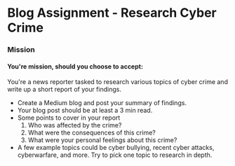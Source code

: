 # Blog Assignment - Research Cyber Crime

### Mission<br> 
#### You're mission, should you choose to accept:

You're a news reporter tasked to research various topics of cyber crime and write up a short report of your findings.
- Create a Medium blog and post your summary of findings. 
- Your blog post should be at least a 3 min read.
- Some points to cover in your report 
  1. Who was affected by the crime? 
  2. What were the consequences of this crime? 
  3. What were your personal feelings about this crime? 
- A few example topics could be cyber bullying, recent cyber attacks, cyberwarfare, and more. Try to pick one topic to research in depth.


